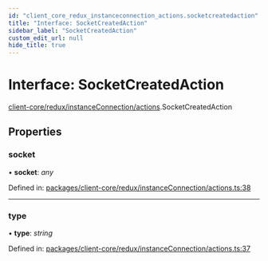 ```yaml
---
id: "client_core_redux_instanceconnection_actions.socketcreatedaction"
title: "Interface: SocketCreatedAction"
sidebar_label: "SocketCreatedAction"
custom_edit_url: null
hide_title: true
---
```


# Interface: SocketCreatedAction

[client-core/redux/instanceConnection/actions](../modules/client_core_redux_instanceconnection_actions.md).SocketCreatedAction

## Properties

### socket

• **socket**: *any*

Defined in: [packages/client-core/redux/instanceConnection/actions.ts:38](https://github.com/xr3ngine/xr3ngine/blob/5a0f83ed8/packages/client-core/redux/instanceConnection/actions.ts#L38)

___

### type

• **type**: *string*

Defined in: [packages/client-core/redux/instanceConnection/actions.ts:37](https://github.com/xr3ngine/xr3ngine/blob/5a0f83ed8/packages/client-core/redux/instanceConnection/actions.ts#L37)
